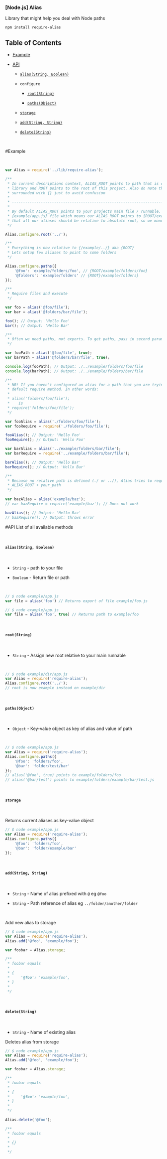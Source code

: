 ### [Node.js] Alias

Library that might help you deal with Node paths 


```
npm install require-alias
```

## Table of Contents

- [Example](#example)

- [API](#api)
  - [`alias(String, Boolean)`](#aliasstring-boolean)
 
  - `configure`

    - [`root(String)`](#rootstring)

    - [`paths(Object)`](#pathsobject)
    
  - [`storage`](#storage)

  - [`add(String, String)`](#addstring-string)

  - [`delete(String)`](#deletestring)

&nbsp;


#Example

&nbsp;

```javascript
var Alias = require('../lib/require-alias');

/**
 * In current descriptions context, ALIAS_ROOT points to path that is currently set as root in Alias 
 * library and ROOT points to the root of this project. Also do note that all directories are 
 * surrounded with {} just to avoid confusion
 *
 * -------------------------------------------------------------------------------------------------
 *
 * By default ALIAS_ROOT points to your projects main file / runnable. Currently we are running 
 * {example/app.js} file which means our ALIAS_ROOT points to {ROOT/example/} folder. Say we wanted 
 * that all our aliases should be relative to absolute root, so we manually configure this.
 */

Alias.configure.root('../');

/**
 * Everything is now relative to {/example/../} aka {ROOT}
 * Lets setup few aliases to point to some folders
 */

Alias.configure.paths({
    '@foo': 'example/folders/foo', // {ROOT/example/folders/foo}
    '@folders': 'example/folders' // {ROOT}/example/folders}
});

/**
 * Require files and execute
 */

var foo = alias('@foo/file');
var bar = alias('@folders/bar/file');

foo(); // Output: 'Hello Foo'
bar(); // Output: 'Hello Bar' 

/**
 * Often we need paths, not exports. To get paths, pass in second parameter as 'true' to alias
 */

var fooPath = alias('@foo/file', true);
var barPath = alias('@folders/bar/file', true);

console.log(fooPath); // Output: ./../example/folders/foo/file
console.log(barPath); // Output: ./../example/folders/bar/file

/**
 * NB! If you haven't configured an alias for a path that you are trying to require, it will use the
 * default require method. In other words:
 *
 * alias('folders/foo/file');
 *    is
 * require('folders/foo/file');
 */

var fooAlias = alias('./folders/foo/file');
var fooRequire = require('./folders/foo/file');

fooAlias(); // Output: 'Hello Foo'
fooRequire(); // Output: 'Hello Foo'

var barAlias = alias('../example/folders/bar/file');
var barRequire = require('../example/folders/bar/file');

barAlias(); // Output: 'Hello Bar'
barRequire(); // Output: 'Hello Bar'

/**
 * Because no relative path is defined (./ or ../), Alias tries to require this file as
 * ALIAS_ROOT + your_path
 */
 
var bazAlias = alias('example/baz'); 
// var bazRequire = require('example/baz'); // Does not work

bazAlias(); // Output: 'Hello Baz'
// bazRequire(); // Output: throws error
```


#API
List of all available methods

&nbsp;

#### `alias(String, Boolean)`

&nbsp;

- `String` - path to your file

- `Boolean` - Return file or path

&nbsp;

```javascript
// $ node example/app.js
var file = alias('foo') // Returns export of file example/foo.js
```


```javascript
// $ node example/app.js
var file = alias('foo', true) // Returns path to example/foo
```

&nbsp;

#### `root(String)`

&nbsp;

- `String` - Assign new root relative to your main runnable

&nbsp;

```javascript
// $ node example/dir/app.js
var Alias = require('require-alias');
Alias.configure.root('../');
// root is now example instead on example/dir
```

&nbsp;

#### `paths(Object)`

&nbsp;

- `Object` - Key-value object as key of alias and value of path

&nbsp;

```javascript
// $ node example/app.js
var Alias = require('require-alias');
Alias.configure.paths({
    '@foo': 'folders/foo',
    '@bar': 'folder/test/bar'
});
// alias('@foo', true) points to example/folders/foo
// alias('@bar/test') points to example/folders/example/bar/test.js
```

&nbsp;

#### `storage`

&nbsp;

Returns current aliases as key-value object

```javascript
// $ node example/app.js
var Alias = require('require-alias');
Alias.configure.paths({
    '@foo': 'folders/foo',
    '@bar': 'folder/example/bar'
});
```

&nbsp;

#### `add(String, String)`

&nbsp;

- `String` - Name of alias prefixed with `@` eg `@foo`
&nbsp;

- `String` - Path reference of alias eg `../folder/another/folder`

&nbsp;


Add new alias to storage

```javascript
// $ node example/app.js
var Alias = require('require-alias');
Alias.add('@foo', 'example/foo');

var foobar = Alias.storage;

/** 
 * foobar equals
 * 
 * {
 *     '@foo': 'example/foo',
 * }
 * 
 */
```

&nbsp;

#### `delete(String)`

&nbsp;

- `String` - Name of existing alias
&nbsp;

Deletes alias from storage

```javascript
// $ node example/app.js
var Alias = require('require-alias');
Alias.add('@foo', 'example/foo');

var foobar = Alias.storage;

/** 
 * foobar equals
 * 
 * {
 *     '@foo': 'example/foo',
 * }
 * 
 */
 
Alias.delete('@foo');

/** 
 * foobar equals
 * 
 * {}
 * 
 */
 
```

